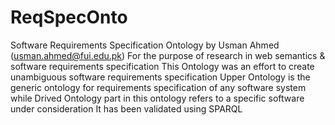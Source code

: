 # ReqSpecOnto
Software Requirements Specification Ontology by Usman Ahmed (usman.ahmed@fui.edu.pk)
For the purpose of research in web semantics & software requirements specification
This Ontology was an effort to create unambiguous software requirements specification 
Upper Ontology is the generic ontology for requirements specification of any software system while Drived Ontology part in this ontology refers to a specific software under consideration
It has been validated using SPARQL
